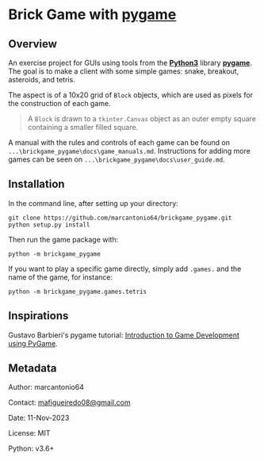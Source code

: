 # Brick Game with [pygame](https://www.pygame.org/)

## Overview
An exercise project for GUIs using tools from the [**Python3**](https://www.python.org/)
library [**pygame**](https://www.pygame.org/).
The goal is to make a client with some simple games: snake, breakout,
asteroids, and tetris.

The aspect is of a 10x20 grid of `Block` objects, which are used
as pixels for the construction of each game.

> A `Block` is drawn to a `tkinter.Canvas` object as an outer
empty square containing a smaller filled square.

A manual with the rules and controls of each game can be found on
`...\brickgame_pygame\docs\game_manuals.md`. Instructions for adding more games can
be seen on `...\brickgame_pygame\docs\user_guide.md`.

## Installation
In the command line, after setting up your directory:

```shell
git clone https://github.com/marcantonio64/brickgame_pygame.git
python setup.py install
```

Then run the game package with:

```shell
python -m brickgame_pygame
```

If you want to play a specific game directly, simply add `.games.` and
the name of the game, for instance:

```shell
python -m brickgame_pygame.games.tetris
```

## Inspirations
Gustavo Barbieri's pygame tutorial: [Introduction to Game Development using PyGame](https://old.gustavobarbieri.com.br/jogos/jogo/doc/).

## Metadata
Author: marcantonio64

Contact: mafigueiredo08@gmail.com

Date: 11-Nov-2023

License: MIT

Python: v3.6+
